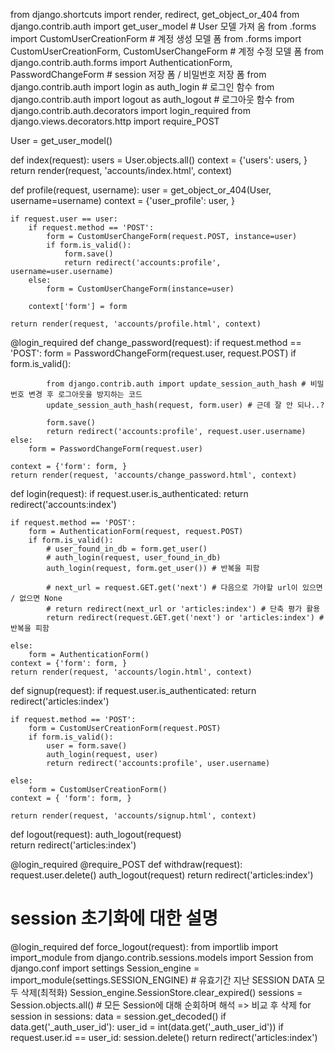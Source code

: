 from django.shortcuts import render, redirect, get_object_or_404
from django.contrib.auth import get_user_model # User 모델 가져 옴
from .forms import CustomUserCreationForm # 계정 생성 모델 폼
from .forms import CustomUserCreationForm, CustomUserChangeForm # 계정 수정 모델 폼
from django.contrib.auth.forms import AuthenticationForm, PasswordChangeForm # session 저장 폼 / 비밀번호 저장 폼
from django.contrib.auth import login as auth_login # 로그인 함수
from django.contrib.auth import logout as auth_logout # 로그아웃 함수
from django.contrib.auth.decorators import login_required
from django.views.decorators.http import require_POST

User = get_user_model()

def index(request):
    users = User.objects.all()
    context = {'users': users, }
    return render(request, 'accounts/index.html', context)


def profile(request, username):
    user = get_object_or_404(User, username=username)
    context = {'user_profile': user, }

    if request.user == user:
        if request.method == 'POST':
            form = CustomUserChangeForm(request.POST, instance=user)
            if form.is_valid():
                form.save()
                return redirect('accounts:profile', username=user.username)
        else:
            form = CustomUserChangeForm(instance=user)

        context['form'] = form

    return render(request, 'accounts/profile.html', context)


@login_required
def change_password(request):
    if request.method == 'POST':
        form = PasswordChangeForm(request.user, request.POST)
        if form.is_valid():

            from django.contrib.auth import update_session_auth_hash # 비밀번호 변경 후 로그아웃을 방지하는 코드
            update_session_auth_hash(request, form.user) # 근데 잘 안 되나..?

            form.save()
            return redirect('accounts:profile', request.user.username)
    else:
        form = PasswordChangeForm(request.user)

    context = {'form': form, }
    return render(request, 'accounts/change_password.html', context)


def login(request):
    if request.user.is_authenticated:
        return redirect('accounts:index')

    if request.method == 'POST':
        form = AuthenticationForm(request, request.POST)
        if form.is_valid():
            # user_found_in_db = form.get_user()
            # auth_login(request, user_found_in_db)
            auth_login(request, form.get_user()) # 반복을 피함

            # next_url = request.GET.get('next') # 다음으로 가야할 url이 있으면 / 없으면 None
            # return redirect(next_url or 'articles:index') # 단축 평가 활용
            return redirect(request.GET.get('next') or 'articles:index') # 반복을 피함

    else:
        form = AuthenticationForm()
    context = {'form': form, }
    return render(request, 'accounts/login.html', context)



def signup(request):
    if request.user.is_authenticated:
        return redirect('articles:index')

    if request.method == 'POST':
        form = CustomUserCreationForm(request.POST)
        if form.is_valid():
            user = form.save()
            auth_login(request, user)
            return redirect('accounts:profile', user.username)

    else:
        form = CustomUserCreationForm()
    context = { 'form': form, }

    return render(request, 'accounts/signup.html', context)



def logout(request):
    auth_logout(request)    
    return redirect('articles:index')


@login_required
@require_POST
def withdraw(request):
    request.user.delete()
    auth_logout(request)
    return redirect('articles:index')



# session 초기화에 대한 설명
@login_required
def force_logout(request):
    from importlib import import_module
    from django.contrib.sessions.models import Session
    from django.conf import settings
    Session_engine = import_module(settings.SESSION_ENGINE)
    # 유효기간 지난 SESSION DATA 모두 삭제(최적화)
    Session_engine.SessionStore.clear_expired()
    sessions = Session.objects.all()
    # 모든 Session에 대해 순회하며 해석 => 비교 후 삭제
    for session in sessions:
        data = session.get_decoded()
        if data.get('_auth_user_id'):
            user_id = int(data.get('_auth_user_id'))
        if request.user.id == user_id:
            session.delete()
    return redirect('articles:index')
